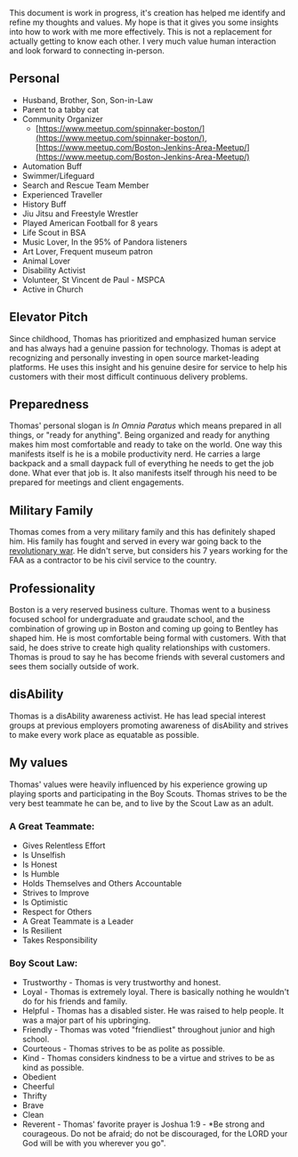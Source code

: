 This document is work in progress, it's creation has helped me identify and refine my thoughts and values. My hope is that it gives you some insights into how to work with me more effectively. This is not a replacement for actually getting to know each other. I very much value human interaction and look forward to connecting in-person.

## Personal

- Husband, Brother, Son, Son-in-Law
- Parent to a tabby cat
- Community Organizer
  -  [https://www.meetup.com/spinnaker-boston/](https://www.meetup.com/spinnaker-boston/), [https://www.meetup.com/Boston-Jenkins-Area-Meetup/](https://www.meetup.com/Boston-Jenkins-Area-Meetup/)
- Automation Buff
- Swimmer/Lifeguard
- Search and Rescue Team Member
- Experienced Traveller
- History Buff
- Jiu Jitsu and Freestyle Wrestler
- Played American Football for 8 years
- Life Scout in BSA
- Music Lover, In the 95% of Pandora listeners 
- Art Lover, Frequent museum patron
- Animal Lover
- Disability Activist
- Volunteer, St Vincent de Paul - MSPCA
- Active in Church

## Elevator Pitch
Since childhood, Thomas has prioritized and emphasized human service and has always had a genuine passion for technology. Thomas is adept at recognizing and personally investing in open source market-leading platforms. He uses this insight and his genuine desire for service to help his customers with their most difficult continuous delivery problems.

## Preparedness
 Thomas' personal slogan is *In Omnia Paratus* which means prepared in all things, or "ready for anything". Being organized and ready for anything makes him most comfortable and ready to take on the world. One way this manifests itself is he is a mobile productivity nerd. He carries a large backpack and a small daypack full of everything he needs to get the job done. What ever that job is. It also manifests itself through his need to be prepared for meetings and client engagements. 

 ## Military Family
  Thomas comes from a very military family and this has definitely shaped him. His family has fought and served in every war going back to the [revolutionary war](https://twitter.com/mcgonagle/status/1041192434816962560). He didn't serve, but considers his 7 years working for the FAA as a contractor to be his civil service to the country.  

 ## Professionality 
 Boston is a very reserved business culture. Thomas went to a business focused school for undergraduate and graudate school, and the combination of growing up in Boston and coming up going to Bentley has shaped him. He is most comfortable being formal with customers. With that said, he does strive to create high quality relationships with customers. Thomas is proud to say he has become friends with several customers and sees them socially outside of work. 

## disAbility
Thomas is a disAbility awareness activist. He has lead special interest groups at previous employers promoting awareness of disAbility and strives to make every work place as equatable as possible. 

## My values 
Thomas' values were heavily influenced by his experience growing up playing sports and participating in the Boy Scouts. Thomas strives to be the very best teammate he can be, and to live by the Scout Law as an adult. 

### A Great Teammate: 
- Gives Relentless Effort
- Is Unselfish
- Is Honest
- Is Humble
- Holds Themselves and Others Accountable
- Strives to Improve
- Is Optimistic
- Respect for Others
- A Great Teammate is a Leader
- Is Resilient
- Takes Responsibility

### Boy Scout Law:
- Trustworthy - Thomas is very trustworthy and honest. 
- Loyal - Thomas is extremely loyal. There is basically nothing he wouldn't do for his friends and family. 
- Helpful - Thomas has a disabled sister. He was raised to help people. It was a major part of his upbringing. 
- Friendly - Thomas was voted "friendliest" throughout junior and high school. 
- Courteous - Thomas strives to be as polite as possible. 
- Kind - Thomas considers kindness to be a virtue and strives to be as kind as possible. 
- Obedient
- Cheerful
- Thrifty
- Brave
- Clean
- Reverent - Thomas' favorite prayer is Joshua 1:9 - *Be strong and courageous. Do not be afraid; do not be discouraged, for the LORD your God will be with you wherever you go". 